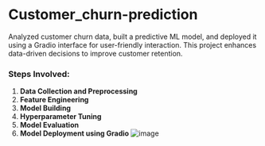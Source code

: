 # Customer_churn-prediction
Analyzed customer churn data, built a predictive ML model, and deployed it using a Gradio interface for user-friendly interaction. This project enhances data-driven decisions to improve customer retention.

### Steps Involved:
1. **Data Collection and Preprocessing**
2. **Feature Engineering**
3. **Model Building**
4. **Hyperparameter Tuning**
5. **Model Evaluation**
6. **Model Deployment using Gradio**
![image](https://github.com/Babyshalinipriya/Customer_churn-prediction/assets/129202588/498b6040-a2e9-437b-a019-df970289e3f1)
